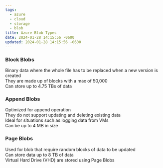 ```yaml
---
tags:
  - azure
  - cloud
  - storage
  - blob
title: Azure Blob Types
date: 2024-01-28 14:15:56 -0600
updated: 2024-01-28 14:15:56 -0600
---
```


### Block Blobs
Binary data where the whole file has to be replaced when a new version is created  
They are made up of blocks with a max of 50,000  
Can store up to 4.75 TBs of data

### Append Blobs
Optimized for append operation  
They do not support updating and deleting existing data  
Ideal for situations such as logging data from VMs  
Can be up to 4 MB in size

### Page Blobs
Used for blob that require random blocks of data to be updated  
Can store data up to 8 TB of data  
Virtual Hard Drive (VHD) are stored using Page Blobs
